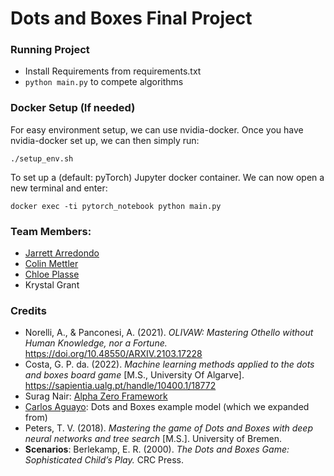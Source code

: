 # Dots and Boxes Final Project

### Running Project
- Install Requirements from requirements.txt
- ``python main.py`` to compete algorithms

### Docker Setup (If needed)
For easy environment setup, we can use nvidia-docker. Once you have nvidia-docker set up, we can then simply run:

``./setup_env.sh``

To set up a (default: pyTorch) Jupyter docker container. We can now open a new terminal and enter:

``docker exec -ti pytorch_notebook python main.py``

### Team Members:
- [Jarrett Arredondo](https://github.com/Colinm1215)
- [Colin Mettler](https://github.com/Colinm1215)
- [Chloe Plasse](https://github.com/oridyne)
- Krystal Grant

### Credits
* Norelli, A., & Panconesi, A. (2021). _OLIVAW: Mastering Othello without Human Knowledge, nor a Fortune._ https://doi.org/10.48550/ARXIV.2103.17228
* Costa, G. P. da. (2022). _Machine learning methods applied to the dots and boxes board game_ \[M.S., University Of Algarve\]. https://sapientia.ualg.pt/handle/10400.1/18772
* Surag Nair: [Alpha Zero Framework](https://github.com/suragnair/alpha-zero-general)
* [Carlos Aguayo](https://github.com/carlos-aguayo/carlos-aguayo.github.io/tree/master/alphazero): Dots and Boxes example model (which we expanded from)
* Peters, T. V. (2018). _Mastering the game of Dots and Boxes with deep neural networks and tree search_ [M.S.]. University of Bremen.
* __Scenarios__: Berlekamp, E. R. (2000). _The Dots and Boxes Game: Sophisticated Child’s Play._ CRC Press.